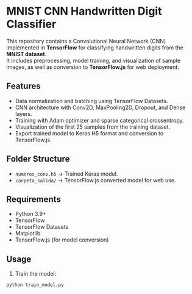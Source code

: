 # MNIST CNN Handwritten Digit Classifier

This repository contains a Convolutional Neural Network (CNN) implemented in **TensorFlow** for classifying handwritten digits from the **MNIST dataset**.  
It includes preprocessing, model training, and visualization of sample images, as well as conversion to **TensorFlow.js** for web deployment.

## Features
- Data normalization and batching using TensorFlow Datasets.
- CNN architecture with Conv2D, MaxPooling2D, Dropout, and Dense layers.
- Training with Adam optimizer and sparse categorical crossentropy.
- Visualization of the first 25 samples from the training dataset.
- Export trained model to Keras H5 format and conversion to TensorFlow.js.

## Folder Structure
- `numeros_conv.h5` → Trained Keras model.  
- `carpeta_salida/` → TensorFlow.js converted model for web use.  

## Requirements
- Python 3.9+  
- TensorFlow  
- TensorFlow Datasets  
- Matplotlib  
- TensorFlow.js (for model conversion)

## Usage
1. Train the model:
```bash
python train_model.py

